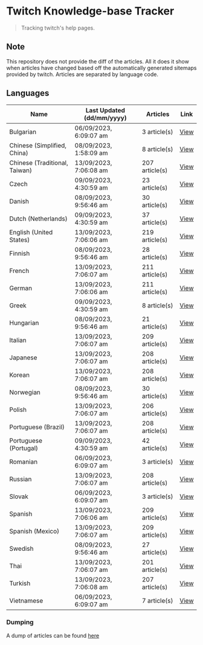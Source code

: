 # Twitch Knowledge-base Tracker
> Tracking twitch's help pages. 

## Note
This repository does not provide the diff of the articles. All it does it show when articles have changed based
off the automatically generated sitemaps provided by twitch. Articles are separated by language code.

## Languages

| Name                          | Last Updated (dd/mm/yyyy) | Articles       | Link                   |
|-------------------------------|---------------------------|----------------|------------------------|
| Bulgarian                     | 06/09/2023, 6:09:07 am    | 3 article(s)   | [View](docs/bg.md)     |
| Chinese (Simplified, China)   | 08/09/2023, 1:58:09 am    | 8 article(s)   | [View](docs/zh_CN.md)  |
| Chinese (Traditional, Taiwan) | 13/09/2023, 7:06:08 am    | 207 article(s) | [View](docs/zh_TW.md)  |
| Czech                         | 09/09/2023, 4:30:59 am    | 23 article(s)  | [View](docs/cs.md)     |
| Danish                        | 08/09/2023, 9:56:46 am    | 30 article(s)  | [View](docs/da.md)     |
| Dutch (Netherlands)           | 09/09/2023, 4:30:59 am    | 37 article(s)  | [View](docs/nl_NL.md)  |
| English (United States)       | 13/09/2023, 7:06:06 am    | 219 article(s) | [View](docs/en_US.md)  |
| Finnish                       | 08/09/2023, 9:56:46 am    | 28 article(s)  | [View](docs/fi.md)     |
| French                        | 13/09/2023, 7:06:07 am    | 211 article(s) | [View](docs/fr.md)     |
| German                        | 13/09/2023, 7:06:06 am    | 211 article(s) | [View](docs/de.md)     |
| Greek                         | 09/09/2023, 4:30:59 am    | 8 article(s)   | [View](docs/el.md)     |
| Hungarian                     | 08/09/2023, 9:56:46 am    | 21 article(s)  | [View](docs/hu.md)     |
| Italian                       | 13/09/2023, 7:06:07 am    | 209 article(s) | [View](docs/it.md)     |
| Japanese                      | 13/09/2023, 7:06:07 am    | 208 article(s) | [View](docs/ja.md)     |
| Korean                        | 13/09/2023, 7:06:07 am    | 208 article(s) | [View](docs/ko.md)     |
| Norwegian                     | 08/09/2023, 9:56:46 am    | 30 article(s)  | [View](docs/no.md)     |
| Polish                        | 13/09/2023, 7:06:07 am    | 206 article(s) | [View](docs/pl.md)     |
| Portuguese (Brazil)           | 13/09/2023, 7:06:07 am    | 208 article(s) | [View](docs/pt_BR.md)  |
| Portuguese (Portugal)         | 09/09/2023, 4:30:59 am    | 42 article(s)  | [View](docs/pt_PT.md)  |
| Romanian                      | 06/09/2023, 6:09:07 am    | 3 article(s)   | [View](docs/ro.md)     |
| Russian                       | 13/09/2023, 7:06:07 am    | 208 article(s) | [View](docs/ru.md)     |
| Slovak                        | 06/09/2023, 6:09:07 am    | 3 article(s)   | [View](docs/sk.md)     |
| Spanish                       | 13/09/2023, 7:06:06 am    | 209 article(s) | [View](docs/es.md)     |
| Spanish (Mexico)              | 13/09/2023, 7:06:07 am    | 209 article(s) | [View](docs/es_MX.md)  |
| Swedish                       | 08/09/2023, 9:56:46 am    | 27 article(s)  | [View](docs/sv.md)     |
| Thai                          | 13/09/2023, 7:06:07 am    | 201 article(s) | [View](docs/th.md)     |
| Turkish                       | 13/09/2023, 7:06:08 am    | 207 article(s) | [View](docs/tr.md)     |
| Vietnamese                    | 06/09/2023, 6:09:07 am    | 7 article(s)   | [View](docs/vi.md)     |

### Dumping
A dump of articles can be found [here](docs/RAW.md)